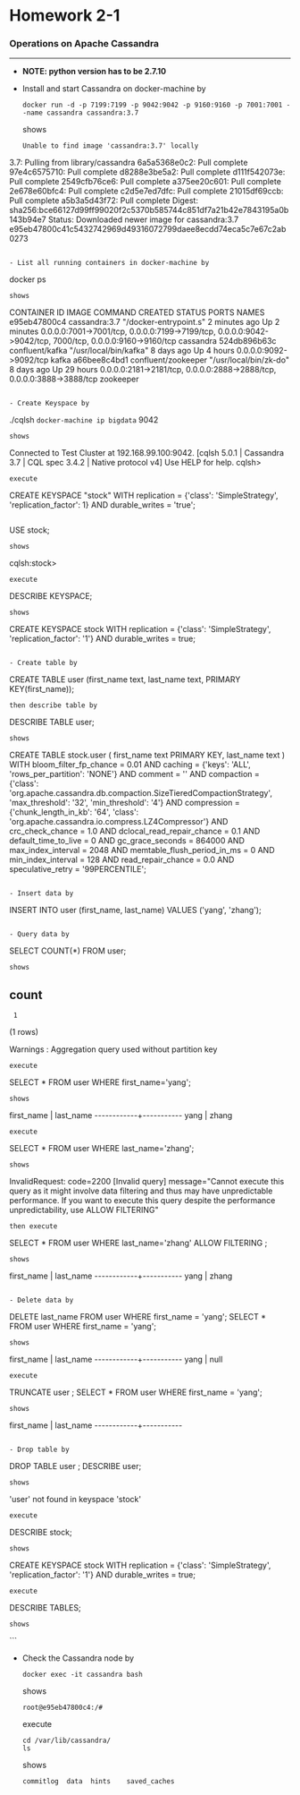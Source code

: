 # Homework 2-1

### Operations on Apache Cassandra
-----
- **NOTE: python version has to be 2.7.10**

- Install and start Cassandra on docker-machine by
  ```
  docker run -d -p 7199:7199 -p 9042:9042 -p 9160:9160 -p 7001:7001 --name cassandra cassandra:3.7
  ```
  shows
  ```
  Unable to find image 'cassandra:3.7' locally
3.7: Pulling from library/cassandra
6a5a5368e0c2: Pull complete
97e4c6575710: Pull complete
d8288e3be5a2: Pull complete
d111f542073e: Pull complete
2549cfb76ce6: Pull complete
a375ee20c601: Pull complete
2e678e60bfc4: Pull complete
c2d5e7ed7dfc: Pull complete
21015df69ccb: Pull complete
a5b3a5d43f72: Pull complete
Digest: sha256:bce66127d99ff99020f2c5370b585744c851df7a21b42e7843195a0b143b94e7
Status: Downloaded newer image for cassandra:3.7
e95eb47800c41c5432742969d49316072799daee8ecdd74eca5c7e67c2ab0273
  ```

- List all running containers in docker-machine by
  ```
  docker ps
  ```
  shows
  ```
  CONTAINER ID        IMAGE                 COMMAND                  CREATED             STATUS              PORTS                                                                                                      NAMES
e95eb47800c4        cassandra:3.7         "/docker-entrypoint.s"   2 minutes ago       Up 2 minutes        0.0.0.0:7001->7001/tcp, 0.0.0.0:7199->7199/tcp, 0.0.0.0:9042->9042/tcp, 7000/tcp, 0.0.0.0:9160->9160/tcp   cassandra
524db896b63c        confluent/kafka       "/usr/local/bin/kafka"   8 days ago          Up 4 hours          0.0.0.0:9092->9092/tcp                                                                                     kafka
a66bee8c4bd1        confluent/zookeeper   "/usr/local/bin/zk-do"   8 days ago          Up 29 hours         0.0.0.0:2181->2181/tcp, 0.0.0.0:2888->2888/tcp, 0.0.0.0:3888->3888/tcp                                     zookeeper
  ```

- Create Keyspace by
  ```
  ./cqlsh `docker-machine ip bigdata` 9042
  ```
  shows
  ```
  Connected to Test Cluster at 192.168.99.100:9042.
[cqlsh 5.0.1 | Cassandra 3.7 | CQL spec 3.4.2 | Native protocol v4]
Use HELP for help.
cqlsh>
  ```
  execute
  ```
  CREATE KEYSPACE "stock" WITH replication = {'class': 'SimpleStrategy', 'replication_factor': 1} AND durable_writes = 'true';
  ```
  ```
  USE stock;
  ```
  shows
  ```
  cqlsh:stock>
  ```
  execute
  ```
  DESCRIBE KEYSPACE;
  ```
  shows
  ```
  CREATE KEYSPACE stock WITH replication = {'class': 'SimpleStrategy', 'replication_factor': '1'}  AND durable_writes = true;
  ```

- Create table by
  ```
  CREATE TABLE user (first_name text, last_name text, PRIMARY KEY(first_name));
  ```
  then describe table by
  ```
  DESCRIBE TABLE user;
  ```
  shows
  ```
  CREATE TABLE stock.user (
    first_name text PRIMARY KEY,
    last_name text
) WITH bloom_filter_fp_chance = 0.01
    AND caching = {'keys': 'ALL', 'rows_per_partition': 'NONE'}
    AND comment = ''
    AND compaction = {'class': 'org.apache.cassandra.db.compaction.SizeTieredCompactionStrategy', 'max_threshold': '32', 'min_threshold': '4'}
    AND compression = {'chunk_length_in_kb': '64', 'class': 'org.apache.cassandra.io.compress.LZ4Compressor'}
    AND crc_check_chance = 1.0
    AND dclocal_read_repair_chance = 0.1
    AND default_time_to_live = 0
    AND gc_grace_seconds = 864000
    AND max_index_interval = 2048
    AND memtable_flush_period_in_ms = 0
    AND min_index_interval = 128
    AND read_repair_chance = 0.0
    AND speculative_retry = '99PERCENTILE';
  ```

- Insert data by
  ```
  INSERT INTO user (first_name, last_name) VALUES ('yang', 'zhang');
  ```

- Query data by
  ```
  SELECT COUNT(*) FROM user;
  ```
  shows
  ```
   count
-------
     1

(1 rows)

Warnings :
Aggregation query used without partition key
  ```
  execute
  ```
  SELECT * FROM user WHERE first_name='yang';
  ```
  shows
  ```
  first_name | last_name
------------+-----------
       yang |     zhang
  ```
  execute
  ```
  SELECT * FROM user WHERE last_name='zhang';
  ```
  shows
  ```
  InvalidRequest: code=2200 [Invalid query] message="Cannot execute this query as it might involve data filtering and thus may have unpredictable performance. If you want to execute this query despite the performance unpredictability, use ALLOW FILTERING"
  ```
  then execute
  ```
  SELECT * FROM user WHERE last_name='zhang' ALLOW FILTERING ;
  ```
  shows
  ```
  first_name | last_name
------------+-----------
       yang |     zhang
  ```
  
- Delete data by
  ```
  DELETE last_name FROM user WHERE first_name = 'yang';
  SELECT * FROM user WHERE first_name = 'yang';
  ```
  shows
  ```
  
 first_name | last_name
------------+-----------
       yang |      null
  ```
  execute
  ```
  TRUNCATE user ;
  SELECT * FROM user WHERE first_name = 'yang';
  ```
  shows
  ```
  first_name | last_name
------------+-----------
  ```

- Drop table by
  ```
  DROP TABLE user ;
  DESCRIBE user;
  ```
  shows
  ```
  'user' not found in keyspace 'stock'
  ```
  execute
  ```
  DESCRIBE stock;
  ```
  shows
  ```
  CREATE KEYSPACE stock WITH replication = {'class': 'SimpleStrategy', 'replication_factor': '1'}  AND durable_writes = true;
  ```
  execute
  ```
  DESCRIBE TABLES;
  ```
  shows
  ```
  <empty>
  ```
  
- Check the Cassandra node by
  ```
  docker exec -it cassandra bash
  ```
  shows
  ```
  root@e95eb47800c4:/#
  ```
  execute
  ```
  cd /var/lib/cassandra/
  ls
  ```
  shows
  ```
  commitlog  data  hints	saved_caches
  ```
